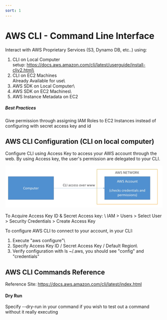 ```yaml
---
sort: 1
---
```

# AWS CLI - Command Line Interface

Interact with AWS Proprietary Services (S3, Dynamo DB, etc..) using:

1) CLI on Local Computer\
setup: https://docs.aws.amazon.com/cli/latest/userguide/install-cliv2.html\
2) CLI on EC2 Machines\
Already Available for use\
3) AWS SDK on Local Computer\
4) AWS SDK on EC2 Machines\
5) AWS Instance Metadata on EC2

##### Best Practices
Give permission through assigning IAM Roles to EC2 Instances instead of configuring with secret access key and id

## AWS CLI Configuration (CLI on local computer)

Configure CLI using Access Key to access your AWS account through the web. By using Access key, the user's permission are delegated to your CLI.

<p align=center>
  <img src="blob/aws-cli-pic1.PNG">
</p>

To Acquire Access Key ID & Secret Access key: \ 
IAM > Users > Select User > Security Credentials > Create Access Key

To configure AWS CLI to connect to your account, in your CLI:

1) Execute "aws configure"\
2) Specify Access Key ID / Secret Access Key / Default Region\
3) Verify configuration with ls ~/.aws, you should see "config" and "credentials"

## AWS CLI Commands Reference
Reference Site: https://docs.aws.amazon.com/cli/latest/index.html

#### Dry Run
Specify --dry-run in your command if you wish to test out a command without it really executing